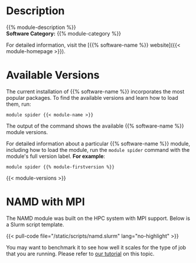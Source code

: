 # Description
{{% module-description %}}
<br>
**Software Category:** {{% module-category %}}

For detailed information, visit the [{{% software-name %}} website]({{< module-homepage >}}).

# Available Versions
The current installation of {{% software-name %}} incorporates the most popular packages. To find the available versions and learn how to load them, run:

```
module spider {{< module-name >}}
```

The output of the command shows the available {{% software-name %}} module versions.

For detailed information about a particular {{% software-name %}} module, including how to load the module, run the `module spider` command with the module's full version label. __For example__:
```
module spider {{% module-firstversion %}}
```

{{< module-versions >}}

# NAMD with MPI

The NAMD module was built on the HPC system with MPI support. Below is a Slurm script template.

{{< pull-code file="/static/scripts/namd.slurm" lang="no-highlight" >}}

You may want to benchmark it to see how well it scales for the type of job that you are running. Please refer to [our tutorial](https://learning.rc.virginia.edu/tutorials/benchmark-parallel-programs/) on this topic. 

